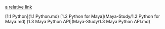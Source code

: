 [a relative link](README.md)

[1.1 Python](1.1 Python.md)
[1.2 Python for Maya](Maya-Study/1.2 Python for Maya.md)
[1.3 Maya Python API](Maya-Study/1.3 Maya Python API.md)